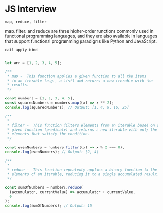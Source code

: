# JS Interview


`map, reduce, filter`

map, filter, and reduce are three higher-order functions commonly used in functional programming languages, and they are also available in languages that support functional programming paradigms like Python and JavaScript.

`call apply bind`

```javascript

let arr = [1, 2, 3, 4, 5];

/**
 * map -  This function applies a given function to all the items
 * in an iterable (e.g., a list) and returns a new iterable with the
 * results.
 */

const numbers = [1, 2, 3, 4, 5];
const squaredNumbers = numbers.map((x) => x ** 2);
console.log(squaredNumbers); // Output: [1, 4, 9, 16, 25]

/**
 *
 * filter -  This function filters elements from an iterable based on a
 * given function (predicate) and returns a new iterable with only the
 * elements that satisfy the condition.
 */

const evenNumbers = numbers.filter((x) => x % 2 === 0);
console.log(evenNumbers); // Output: [2, 4]

/**
 *
 * reduce -  This function repeatedly applies a binary function to the
 * elements of an iterable, reducing it to a single accumulated result.
 */

const sumOfNumbers = numbers.reduce(
  (accumulator, currentValue) => accumulator + currentValue,
  0
);
console.log(sumOfNumbers); // Output: 15

```